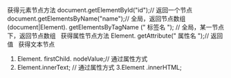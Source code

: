 获得元素节点方法
document.getElementById("id");// 返回一个节点
document.getElementsByName("name");// 全局，返回节点数组
(document|Element). getElementsByTagName (" 标签名 "); // 全局，某一节点下，返回节点数组
 
获得属性节点方法
Element. getAttribute(" 属性名 ");// 返回值
 
获得文本节点
1. Element. firstChild. nodeValue;// 通过属性方式
2. Element.innerText; // 通过属性方式
3.Element .innerHTML;